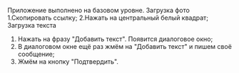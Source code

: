 Приложение выполнено на базовом уровне. 
Загрузка фото
1.Скопировать ссылку;
2.Нажать на центральный белый квадрат;
Загрузка текста
1. Нажать на фразу "Добавить текст". Появится диалоговое окно;
2. В диалоговом окне ещё раз жмём на "Добавить текст" и пишем своё сообщение;
3. Жмём на кнопку "Подтвердить".
